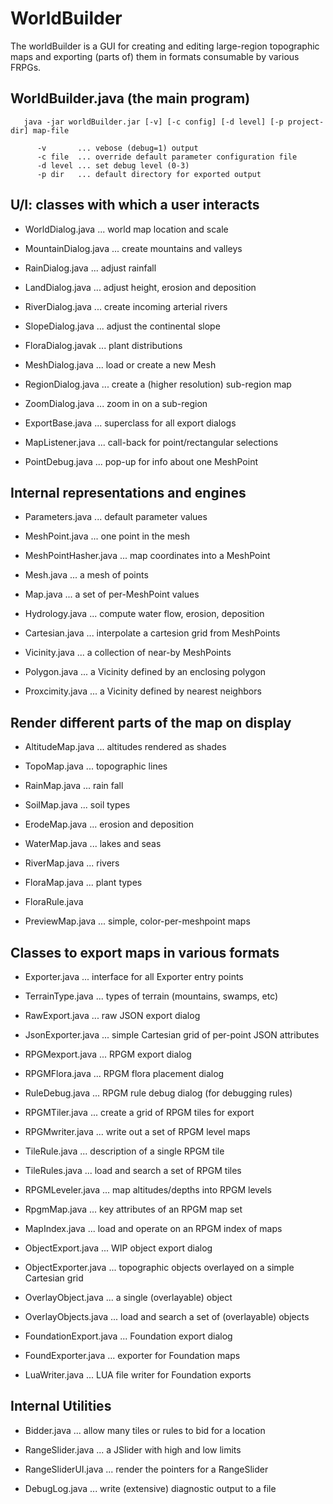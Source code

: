 # WorldBuilder 
The worldBuilder is a GUI for creating and editing large-region topographic
maps and exporting (parts of) them in formats consumable by various FRPGs.

## WorldBuilder.java (the main program)
```
   java -jar worldBuilder.jar [-v] [-c config] [-d level] [-p project-dir] map-file

      -v       ... vebose (debug=1) output
      -c file  ... override default parameter configuration file
      -d level ... set debug level (0-3)
      -p dir   ... default directory for exported output
```

## U/I: classes with which a user interacts
	
   * WorldDialog.java ... world map location and scale
   * MountainDialog.java ... create mountains and valleys
   * RainDialog.java ... adjust rainfall
   * LandDialog.java ... adjust height, erosion and deposition
   * RiverDialog.java ... create incoming arterial rivers
   * SlopeDialog.java ... adjust the continental slope
   * FloraDialog.javak ... plant distributions

   * MeshDialog.java ... load or create a new Mesh
   * RegionDialog.java ... create a (higher resolution) sub-region map
   * ZoomDialog.java ... zoom in on a sub-region

   * ExportBase.java ... superclass for all export dialogs
   * MapListener.java ... call-back for point/rectangular selections
   * PointDebug.java ... pop-up for info about one MeshPoint

## Internal representations and engines

   * Parameters.java ... default parameter values

   * MeshPoint.java ... one point in the mesh
   * MeshPointHasher.java ... map coordinates into a MeshPoint
   * Mesh.java ... a mesh of points
   * Map.java ... a set of per-MeshPoint values

   * Hydrology.java ... compute water flow, erosion, deposition

   * Cartesian.java ... interpolate a cartesion grid from MeshPoints
   * Vicinity.java ... a collection of near-by MeshPoints
   * Polygon.java ... a Vicinity defined by an enclosing polygon
   * Proxcimity.java ... a Vicinity defined by nearest neighbors


##  Render different parts of the map on display

   * AltitudeMap.java ... altitudes rendered as shades
   * TopoMap.java ... topographic lines
   * RainMap.java ... rain fall
   * SoilMap.java ... soil types
   * ErodeMap.java ... erosion and deposition
   * WaterMap.java ... lakes and seas
   * RiverMap.java ... rivers

   * FloraMap.java ... plant types
   * FloraRule.java

   * PreviewMap.java ... simple, color-per-meshpoint maps

## Classes to export maps in various formats

   * Exporter.java ... interface for all Exporter entry points
   * TerrainType.java ... types of terrain (mountains, swamps, etc)

   * RawExport.java ... raw JSON export dialog
   * JsonExporter.java ... simple Cartesian grid of per-point JSON attributes

   * RPGMexport.java ... RPGM export dialog
   * RPGMFlora.java ... RPGM flora placement dialog
   * RuleDebug.java ... RPGM rule debug dialog (for debugging rules)
   * RPGMTiler.java ... create a grid of RPGM tiles for export
   * RPGMwriter.java ... write out a set of RPGM level maps
   * TileRule.java ... description of a single RPGM tile
   * TileRules.java ... load and search a set of RPGM tiles
   * RPGMLeveler.java ... map altitudes/depths into RPGM levels
   * RpgmMap.java ... key attributes of an RPGM map set
   * MapIndex.java ... load and operate on an RPGM index of maps

   * ObjectExport.java ... WIP object export dialog
   * ObjectExporter.java ... topographic objects overlayed on a simple Cartesian grid
   * OverlayObject.java ... a single (overlayable) object	
   * OverlayObjects.java ... load and search a set of (overlayable) objects

   * FoundationExport.java ... Foundation export dialog
   * FoundExporter.java ... exporter for Foundation maps
   * LuaWriter.java ... LUA file writer for Foundation exports



## Internal Utilities

   * Bidder.java ... allow many tiles or rules to bid for a location

   * RangeSlider.java ... a JSlider with high and low limits
   * RangeSliderUI.java ... render the pointers for a RangeSlider

   * DebugLog.java ... write (extensive) diagnostic output to a file
